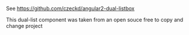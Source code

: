 See https://github.com/czeckd/angular2-dual-listbox

This dual-list component was taken from an open souce free to copy and change project

